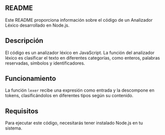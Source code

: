 ## README
Este README proporciona información sobre el código de un Analizador Léxico desarrollado en Node.js.

## Descripción
El código es un analizador léxico en JavaScript. La función del analizador léxico es clasificar el texto en diferentes categorías, como enteros, palabras reservadas, símbolos y identificadores.

## Funcionamiento
La función `lexer` recibe una expresión como entrada y la descompone en tokens, clasificándolos en diferentes tipos según su contenido.

## Requisitos
Para ejecutar este código, necesitarás tener instalado Node.js en tu sistema.